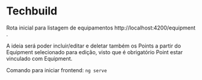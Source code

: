 # Techbuild

Rota inicial para listagem de equipamentos http://localhost:4200/equipment .

A ideia será poder incluir/editar e deletar também os Points a partir do Equipment selecionado para edição, visto que é obrigatório Point estar vinculado com Equipment.

Comando para iniciar frontend: `ng serve`
